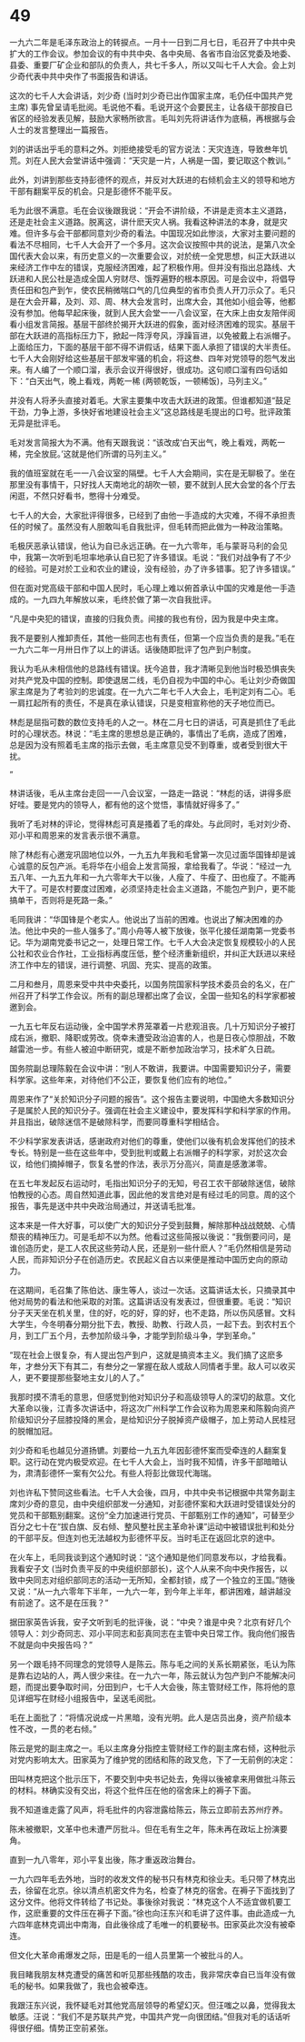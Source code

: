 # 49

一九六二年是毛泽东政治上的转捩点。一月十一日到二月七日，毛召开了中共中央扩大的工作会议。参加会议的有中共中央、各中央局、各省市自治区党委及地委、县委、重要厂矿企业和部队的负责人，共七千多人，所以又叫七千人大会。会上刘少奇代表中共中央作了书面报告和讲话。

这次的七千人大会讲话，刘少奇 (当时刘少奇已出作国家主席，毛仍任中国共产党主席) 事先曾呈请毛批阅。毛说他不看。毛说开这个会要民主，让各级干部按自已省区的经验发表见解，鼓励大家畅所欲言。毛叫刘先将讲话作为底稿，再根据与会人士的发言整理出一篇报告。

刘的讲话出乎毛的意料之外。刘拒绝接受毛的官方说法：天灾连连，导致叁年饥荒。刘在人民大会堂讲话中强调：“天灾是一片，人祸是一国，要记取这个教训。”

此外，刘讲到那些支持彭德怀的观点，并反对大跃进的右倾机会主义的领导和地方干部有翻案平反的机会。只是彭德怀不能平反。

毛为此很不满意。毛在会议後跟我说：“开会不讲阶级，不讲是走资本主义道路，还是走社会主义道路。脱离这，讲什麽天灾人祸。我看这种讲法的本身，就是灾难。但许多与会干部都同意刘少奇的看法。中国现况如此惨淡，大家对主要问题的看法不尽相同，七千人大会开了一个多月。这次会议按照中共的说法，是第八次全国代表大会以来，有历史意义的一次重要会议，对於统一全党思想，纠正大跃进以来经济工作中左的错误，克服经济困难，起了积极作用。但并没有指出总路线、大跃进和人民公社是造成全国人穷财尽、饿殍遍野的根本原因。可是会议中，将倡导责任田和包产到乍，使农民稍微喘口气的几位典型的省市负责人开刀示众了。毛只是在大会开幕，及刘、邓、周、林大会发言时，出席大会，其他如小组会等，他都没有参加。他每早起床後，就到人民大会堂一一八会议室，在大床上由女友陪伴阅看小组发言简报。基层干部终於揭开大跃进的假象，面对经济困难的现实。基层干部在大跃进的高指标压力下，掀起一阵浮夸风，浮躁盲进，以免被戴上右派帽子。上面给压力，下面的基层干部不得不讲假话，结果下面人承担了错误的大半责任。七千人大会刚好给这些基层干部发牢骚的机会，将这叁、四年对党领导的怨气发出来。有人编了一个顺口溜，表示会议开得很好，很成功。这句顺口溜有四句话如下：“白天出气，晚上看戏，两乾一稀 (两顿乾饭，一顿稀饭)，马列主义。”

并没有人将矛头直接对着毛。大家主要集中攻击大跃进的政策。但谁都知道“鼓足干劲，力争上游，多快好省地建设社会主义”这总路线是毛提出的口号。批评政策无异是批评毛。

毛对发言简报大为不满。他有天跟我说：“该改成‘白天出气，晚上看戏，两乾一稀，完全放屁。’这就是他们所谓的马列主义。”

我的值班室就在毛一一八会议室的隔壁。七千人大会期间，实在是无聊极了。坐在那里没有事情干，只好找人天南地北的胡吹一顿，要不就到人民大会堂的各个厅去闲逛，不然只好看书，憋得十分难受。

七千人的大会，大家批评得很多，已经到了由他一手造成的大灾难，不得不承担责任的时候了。虽然没有人胆敢叫毛自我批评，但毛转而把此做为一种政治策略。

毛极厌恶承认错误，他认为自已永远正确。在一九六零年，毛与蒙哥马利的会见中，我第一次听到毛坦率地承认自已犯了许多错误。毛说：“我们对战争有了不少的经验。可是对於工业和农业的建设，没有经验，办了许多错事。犯了许多错误。”

但在面对党高级干部和中国人民时，毛心理上难以俯首承认中国的灾难是他一手造成的。一九四九年解放以来，毛终於做了第一次自我批评。

“凡是中央犯的错误，直接的归我负责。间接的我也有份，因为我是中央主席。

我不是要别人推卸责任，其他一些同志也有责任，但第一个应当负责的是我。”毛在一九六二年一月卅日作了以上的讲话。话後随即批评了包产到户制度。

我认为毛从未相信他的总路线有错误。抚今追昔，我才清晰见到他当时极恐惧丧失对共产党及中国的控制。即使退居二线，毛仍自视为中国的中心。毛让刘少奇做国家主席是为了考验刘的忠诚度。在一九六二年七千人大会上，毛判定刘有二心。毛一肩扛起所有的责任，不是真在承认错误，只是变相宣称他的天子地位而已。

林彪是屈指可数的数位支持毛的人之一。林在二月七日的讲话，可真是抓住了毛此时的心理状态。林说：“毛主席的思想总是正确的，事情出了毛病，造成了困难，总是因为没有照着毛主席的指示去做，毛主席意见受不到尊重，或者受到很大干扰。

”

林讲话後，毛从主席台走回一一八会议室，一路走一路说：“林彪的话，讲得多麽好哇。要是党内的领导人，都有他的这个觉悟，事情就好得多了。”

我听了毛对林的评论，觉得林彪可真是搔着了毛的痒处。与此同时，毛对刘少奇、邓小平和周恩来的发言表示很不满意。

除了林彪有心邀宠巩固地位以外，一九五九年我和毛曾第一次见过面华国锋却是诚心诚意的反包产派。毛将华在小组会上发言简报，拿给我看了。华说：“经过一九五八年、一九五九年和一九六零年大干以後，人瘦了、牛瘦了、田也瘦了。不能再大干了。可是农村要度过困难，必须坚持走社会主义道路，不能包产到户，更不能搞单干，否则将是死路一条。”

毛同我讲：“华国锋是个老实人。他说出了当前的困难。也说出了解决困难的办法。他比中央的一些人强多了。”周小舟等人被下放後，张平化接任湖南第一党委书记。华为湖南党委书记之一，处理日常工作。七千人大会决定恢复规模较小的人民公社和农业合作社，工业指标再度压低，整个经济重新组织，并纠正大跃进以来经济工作中左的错误，进行调整、巩固、充实、提高的政策。

二月和叁月，周恩来受中共中央委托，以国务院国家科学技术委员会的名义，在广州召开了科学工作会议。所有的副总理都出席了会议，全国一些知名的科学家都被邀到会。

一九五七年反右运动後，全中国学术界笼罩着一片悲观沮丧。几十万知识分子被打成右派，撤职、降职或劳改。侥幸未遭受政治迫害的人，也是日夜心惊胆战，不敢越雷池一步。有些人被迫中断研究，或是不断参加政治学习，技术旷久日疏。

国务院副总理陈毅在会议中讲：“别人不敢讲，我要讲。中国需要知识分子，需要科学家。这些年来，对待他们不公正，要恢复他们应有的地位。”

周恩来作了“关於知识分子问题的报告”。这个报告主要说明，中国绝大多数知识分子是属於人民的知识分子。强调在社会主义建设中，要发挥科学和科学家的作用。并且指出，破除迷信不是破除科学，而要同尊重科学相结合。

不少科学家发表讲话，感谢政府对他们的尊重，使他们以後有机会发挥他们的技术专长。特别是一些在这些年中，受到批判或戴上右派帽子的科学家，对於这次会议，给他们摘掉帽子，恢复名誉的作法，表示万分高兴，简直是感激涕零。

在五七年发起反右运动时，毛指出知识分子的无知，号召工农干部破除迷信，破除怕教授的心态。周自然知道此事，因此他的发言绝对是有经过毛的同意。周的这个报告，事先是送中共中央政治局通过，并送请毛批准。

这本来是一件大好事，可以使广大的知识分子受到鼓舞，解除那种战战兢兢、心情颓丧的精神压力。可是毛却不以为然。他看过这些简报以後说：“我倒要问问，是谁创造历史，是工人农民这些劳动人民，还是别一些什麽人？”毛仍然相信是劳动人民，而非知识分子在创造历史。农民起义自古以来便是推动中国历史向的原动力。

在这期间，毛召集了陈伯达、康生等人，谈过一次话。这篇讲话太长，只摘录其中他对局势的看法和他采取的对策。这篇讲话没有发表过，但很重要。毛说：“知识分子天天坐在机关里，住的好，吃的好，穿的好，也不走路，所以伤风感冒。文科大学生，今冬明春分期分批下去，教授、助教、行政人员，一起下去。到农村五个月，到工厂五个月，去参加阶级斗争，才能学到阶级斗争，学到革命。”

“现在社会上很复杂，有人提出包产到户，这就是搞资本主义。我们搞了这麽多年，才叁分天下有其二，有叁分之一掌握在敌人或敌人同情者手里。敌人可以收买人，更不要提那些娶地主女儿的人了。”

我那时摸不清毛的意思，但感觉到他对知识分子和高级领导人的深切的敌意。文化大革命以後，江青多次讲话中，将这次广州科学工作会议称为周恩来和陈毅向资产阶级知识分子屈膝投降的黑会，是给知识分子脱掉资产级帽子，加上劳动人民桂冠的脱帽加冠。

刘少奇和毛也越见分道扬镳。刘要给一九五九年因彭德怀案而受牵连的人翻案复职。这行动在党内极受欢迎。在七千人大会上，当时我不知情，许多干部暗暗认为，肃清彭德怀一案有欠公允。有些人将彭比做现代海瑞。

刘也许私下赞同这些看法。七千人大会後，四月，中共中央书记根据中共常务副主席刘少奇的意见，由中央组织部发一分通知，对彭德怀案和大跃进时受错误处分的党员和干部甄别翻案。这份“全力加速进行党员、干部甄别工作的通知”，可替至少百分之七十在“拔白旗、反右倾、整风整社民主革命补课”运动中被错误批判和处分的干部平反。但连刘也无法越权为彭德怀平反。当时毛正在返回北京的途中。

在火车上，毛同我谈到这个通知时说：“这个通知是他们同意发布以，才给我看。我看安子文 (当时负责平反的中央组织部部长)，这个人从来不向中央作报告，以致中央同志对组织部同志的活动一无所知，全都封锁，成了一个独立的王国。”随後又说：“从一九六零年下半年，一九六一年，到今年上半年，都讲困难，越讲越没有前途了。这不是在压我？”

据田家英告诉我，安子文听到毛的批评後，说：“中央？谁是中央？北京有好几个领导人：刘少奇同志、邓小平同志和彭真同志在主管中央日常工作。我向他们报告不就是向中央报告吗？”

另一个跟毛持不同理念的党领导人是陈云。陈与毛之间的关系长期紧张，毛认为陈是靠右边站的人，两人很少来往。在一九六一年，陈云就认为包产到户不能解决问题，而提出要争取时间，分田到户，七千人大会後，陈主管财经工作，陈将他的意见详细写在财经小组报告中，呈送毛阅批。

毛在上面批了：“将情况说成一片黑暗，没有光明。此人是店员出身，资产阶级本性不改，一贯的老右倾。”

陈云是党的副主席之一。毛以主席身分指控主管财经工作的副主席右倾，这种批示对党内影响太大。田家英为了维护党的团结和陈的政叉危，下了一无前例的决定：

田叫林克把这个批示压下，不要交到中央书记处去，免得以後被拿来用做批斗陈云的材料。林确实没有交出，将这个批件压在他的宿舍床上的褥子下面。

我不知道谁走露了风声，将毛批件的内容泄露给陈云，陈云立即前去苏州疗养。

陈未被撤职，文革中也未遭严厉批斗。但在毛有生之年，陈未再在政坛上扮演要角。

直到一九八零年，邓小平复出後，陈才重返政治舞台。

一九六四年毛去外地，当时的收发文件的秘书只有林克和徐业夫。毛只带了林克出去，徐留在北京。徐以清点机密文件为名，检查了林克的宿舍。在褥子下面找到了这分文件。他将文件转给了书记处。事後徐对我说：“林克这个人不适宜做机要工作，这麽重要的文件压在褥子下面。”徐也向汪东兴和毛讲了这件事。由此造成一九六四年底林克调出中南海，自此後徐成了毛唯一的机要秘书。田家英此次没有被牵连。

但文化大革命甫爆发之际，田是毛的一组人员里第一个被批斗的人。

我目睹我朋友林克遭受的痛苦和听见那些残酷的攻击，我非常庆幸自已当年没有做毛的秘书。如果我做了，我也会被牵连。

我跟汪东兴说，我怀疑毛对其他党高层领导的希望幻灭。但汪嗤之以鼻，觉得我太敏感。汪说：“我们不是苏联共产党，中国共产党一向很团结。”但我对毛的话话听得很仔细。情势正空前紧张。
